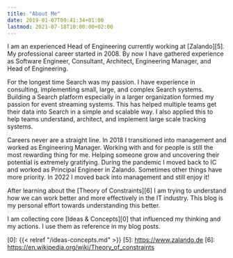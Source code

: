 ```yaml
---
title: "About Me"
date: 2019-01-07T09:41:34+01:00
lastmod: 2021-07-18T10:00:00+02:00
---
```


I am an experienced Head of Engineering currently working at [Zalando][5].
My professional career started in 2008.
By now I have gathered experience as Software Engineer, Consultant, Architect, Engineering Manager, and Head of Engineering.

For the longest time Search was my passion.
I have experience in consulting, implementing small, large, and complex Search systems.
Building a Search platform especially in a larger organization formed my passion for event streaming systems.
This has helped multiple teams get their data into Search in a simple and scalable way.
I also applied this to help teams understand, architect, and implement large scale tracking systems.

Careers never are a straight line.
In 2018 I transitioned into management and worked as Engineering Manager.
Working with and for people is still the most rewarding thing for me.
Helping someone grow and uncovering their potential is extremely gratifying.
During the pandemic I moved back to IC and worked as Principal Engineer in Zalando.
Sometimes other things have more priority.
In 2022 I moved back into management and still enjoy it!

After learning about the [Theory of Constraints][6] I am trying to understand how we can work better and more effectively in the IT industry.
This blog is my personal effort towards understanding this better.

I am collecting core [Ideas & Concepts][0] that influenced my thinking and my actions. I use them as reference in my blog posts.

[0]: {{< relref "/ideas-concepts.md" >}}
[5]: https://www.zalando.de
[6]: https://en.wikipedia.org/wiki/Theory_of_constraints
